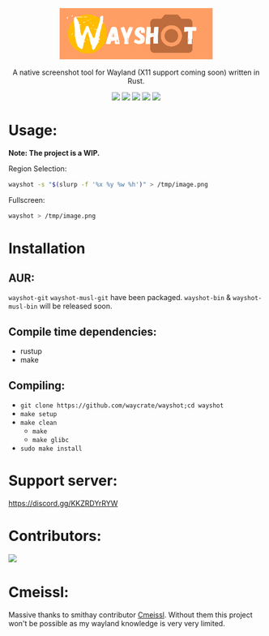 <p align=center>
  <img src="./docs/assets/wayshot.png" alt=wayshot width=60%>
  <p align=center>A native screenshot tool for Wayland (X11 support coming soon) written in Rust.</p>
  
  <p align="center">
  <a href="./LICENSE.md"><img src="https://img.shields.io/github/license/waycrate/wayshot?style=flat-square&logo=appveyor"></a>
  <img src="https://img.shields.io/badge/cargo-v1.0.0-green?style=flat-square&logo=appveyor">
  <img src="https://img.shields.io/github/issues/waycrate/wayshot?style=flat-square&logo=appveyor">
  <img src="https://img.shields.io/github/forks/waycrate/wayshot?style=flat-square&logo=appveyor">
  <img src="https://img.shields.io/github/stars/waycrate/wayshot?style=flat-square&logo=appveyor">
  </p>
</p>

# Usage:

**Note: The project is a WIP.**

Region Selection:

```bash
wayshot -s "$(slurp -f '%x %y %w %h')" > /tmp/image.png
```

Fullscreen:

```bash
wayshot > /tmp/image.png
```

# Installation
## AUR:
`wayshot-git` `wayshot-musl-git` have been packaged. `wayshot-bin` & `wayshot-musl-bin` will be released soon.

## Compile time dependencies:
-   rustup
-   make

## Compiling:
-   `git clone https://github.com/waycrate/wayshot;cd wayshot`
-   `make setup`
-   `make clean`
    -   `make`
    -   `make glibc`
-   `sudo make install`

# Support server:

https://discord.gg/KKZRDYrRYW

# Contributors:

<a href="https://github.com/waycrate/wayshot/graphs/contributors">
  <img src="https://contrib.rocks/image?repo=waycrate/wayshot" />
</a>

# Cmeissl: 
Massive thanks to smithay contributor <a href="https://github.com/cmeissl">Cmeissl</a>. Without them this project won't be possible as my wayland knowledge is very very limited.
